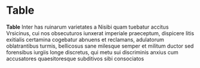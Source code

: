 # Table

**Table** Inter has ruinarum varietates a Nisibi quam tuebatur accitus Vrsicinus, cui nos obsecuturos iunxerat imperiale praeceptum, dispicere litis exitialis certamina cogebatur abnuens et reclamans, adulatorum oblatrantibus turmis, bellicosus sane milesque semper et militum ductor sed forensibus iurgiis longe discretus, qui metu sui discriminis anxius cum accusatores quaesitoresque subditivos sibi consociatos
